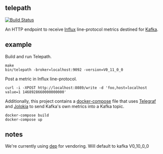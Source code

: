 telepath
--------

[![Build Status](https://travis-ci.org/Nordstrom/telepath.svg?branch=master)](https://travis-ci.org/Nordstrom/telepath)

An HTTP endpoint to receive [Influx](https://github.com/influxdata/influxdb) line-protocol metrics destined for [Kafka](http://kafka.apache.org/).

## example

Build and run Telepath.

```
make
bin/telepath -broker=localhost:9092 -version=V0_11_0_0
```

Post a metric in Influx line-protocol.

```
curl -i -XPOST http://localhost:8089/write -d 'foo,host=localhost value=1 1468928660000000000'
```

Additionally, this project contains a [docker-compose](https://docs.docker.com/compose) file that uses [Telegraf](http://github.com/influxdata/telegraf) and [Jolokia](https://jolokia.org) to send Kafka's own metrics into a Kafka topic.

```
docker-compose build
docker-compose up
```

## notes

We're currently using [dep](https://github.com/golang/dep) for vendoring.
Will default to kafka V0_10_0_0
